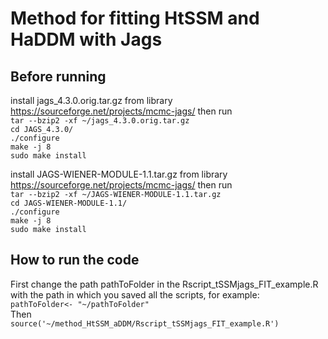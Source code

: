 # Method for fitting HtSSM and HaDDM with Jags

## Before running 

install jags_4.3.0.orig.tar.gz from library https://sourceforge.net/projects/mcmc-jags/ then run  
`tar --bzip2 -xf ~/jags_4.3.0.orig.tar.gz`  
`cd JAGS_4.3.0/`  
`./configure`  
`make -j 8`  
`sudo make install`  

install JAGS-WIENER-MODULE-1.1.tar.gz from library https://sourceforge.net/projects/mcmc-jags/ then run  
`tar --bzip2 -xf ~/JAGS-WIENER-MODULE-1.1.tar.gz`  
`cd JAGS-WIENER-MODULE-1.1/`  
`./configure`  
`make -j 8`  
`sudo make install`  


## How to run the code
First change the path pathToFolder in the Rscript_tSSMjags_FIT_example.R with the path in which you saved all the scripts, for example:  
`pathToFolder<- "~/pathToFolder"`  
Then  
`source('~/method_HtSSM_aDDM/Rscript_tSSMjags_FIT_example.R')`

